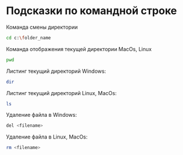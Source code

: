 # Подсказки по командной строке

Команда смены директории
```sh
cd c:\folder_name
```

Команда отображения текущей директории MacOs, Linux
```sh
pwd
```
 
Листинг текущий директорий Windows:
```sh
dir
```

Листинг текущий директорий Linux, MacOs:
```sh
ls
```

Удаление файла в Windows:
```sh
del <filename>
```

Удаление файла в Linux, MacOs:
```sh
rm <filename>
```